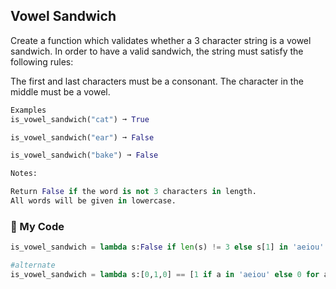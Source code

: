 ## Vowel Sandwich

Create a function which validates whether a 3 character string is a vowel sandwich. In order to have a valid sandwich, the string must satisfy the following rules:

The first and last characters must be a consonant.
The character in the middle must be a vowel.
```python
Examples
is_vowel_sandwich("cat") ➞ True

is_vowel_sandwich("ear") ➞ False

is_vowel_sandwich("bake") ➞ False

Notes:

Return False if the word is not 3 characters in length.
All words will be given in lowercase.
```
### :snake: My Code
```python
is_vowel_sandwich = lambda s:False if len(s) != 3 else s[1] in 'aeiou' and s[0] not in 'aeiou' and s[-1] not in 'aeiou'

#alternate
is_vowel_sandwich = lambda s:[0,1,0] == [1 if a in 'aeiou' else 0 for a in s]
```
